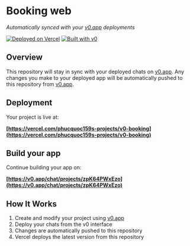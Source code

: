 # Booking web

*Automatically synced with your [v0.app](https://v0.app) deployments*

[![Deployed on Vercel](https://img.shields.io/badge/Deployed%20on-Vercel-black?style=for-the-badge&logo=vercel)](https://vercel.com/phucquoc159s-projects/v0-booking)
[![Built with v0](https://img.shields.io/badge/Built%20with-v0.app-black?style=for-the-badge)](https://v0.app/chat/projects/zpK64PWxEzo)

## Overview

This repository will stay in sync with your deployed chats on [v0.app](https://v0.app).
Any changes you make to your deployed app will be automatically pushed to this repository from [v0.app](https://v0.app).

## Deployment

Your project is live at:

**[https://vercel.com/phucquoc159s-projects/v0-booking](https://vercel.com/phucquoc159s-projects/v0-booking)**

## Build your app

Continue building your app on:

**[https://v0.app/chat/projects/zpK64PWxEzo](https://v0.app/chat/projects/zpK64PWxEzo)**

## How It Works

1. Create and modify your project using [v0.app](https://v0.app)
2. Deploy your chats from the v0 interface
3. Changes are automatically pushed to this repository
4. Vercel deploys the latest version from this repository